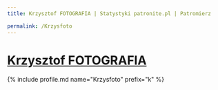 ```yaml
---
title: Krzysztof FOTOGRAFIA | Statystyki patronite.pl | Patromierz

permalink: /Krzysfoto
---
```


# [Krzysztof FOTOGRAFIA](https://patronite.pl/Krzysfoto)

{% include profile.md name="Krzysfoto" prefix="k" %}
